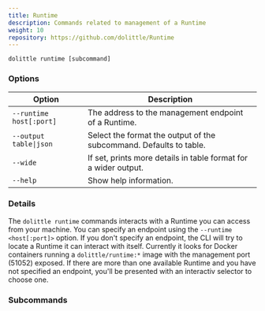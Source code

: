 ```yaml
---
title: Runtime
description: Commands related to management of a Runtime
weight: 10
repository: https://github.com/dolittle/Runtime
---
```


```shell
dolittle runtime [subcommand]
```

### Options

| Option                  | Description                                                        |
|-------------------------|--------------------------------------------------------------------|
| `--runtime host[:port]` | The address to the management endpoint of a Runtime.               |
| `--output table\|json`  | Select the format the output of the subcommand. Defaults to table. |
| `--wide`                | If set, prints more details in table format for a wider output.    |
| `--help`                | Show help information.                                             |

### Details

The `dolittle runtime` commands interacts with a Runtime you can access from your machine.
You can specify an endpoint using the `--runtime <host[:port]>` option.
If you don't specify an endpoint, the CLI will try to locate a Runtime it can interact with itself.
Currently it looks for Docker containers running a `dolittle/runtime:*` image with the management port (51052) exposed.
If there are more than one available Runtime and you have not specified an endpoint, you'll be presented with an interactiv selector to choose one.

### Subcommands
